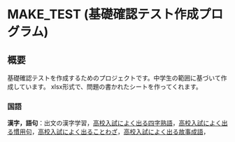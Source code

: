 # MAKE_TEST (基礎確認テスト作成プログラム)

## 概要

基礎確認テストを作成するためのプロジェクトです。中学生の範囲に基づいて作成しています。
xlsx形式で、問題の書かれたシートを作ってくれます。

### 国語

**漢字，語句**：出文の漢字学習，[高校入試によく出る四字熟語](https://idiom-encyclopedia.com/middle-school-idiom/)，[高校入試によく出る慣用句](https://proverb-encyclopedia.com/middle-school-idiom/)，[高校入試によく出ることわざ](https://proverb-encyclopedia.com/middle-school-proverb)，[高校入試によく出る故事成語](https://proverb-encyclopedia.com/middle-school-koziseigo)，

